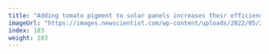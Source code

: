 ```yaml
---
title: "Adding tomato pigment to solar panels increases their efficiency"
imageUrl: "https://images.newscientist.com/wp-content/uploads/2022/05/27144928/SEI_106628391.jpg?width=600"
index: 183
weight: 183
---
```

